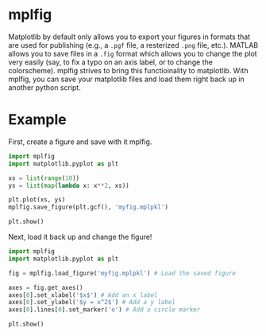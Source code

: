 mplfig
======

Matplotlib by default only allows you to export your figures in formats that are used for publishing (e.g., a `.pgf` file, a resterized `.png` file, etc.). MATLAB allows you to save files in a `.fig` format which allows you to change the plot very easily (say, to fix a typo on an axis label, or to change the colorscheme). mplfig strives to bring this functioinality to matplotlib. With mplfig, you can save your matplotlib files and load them right back up in another python script.

Example
=======

First, create a figure and save with it mplfig.
```python
import mplfig
import matplotlib.pyplot as plt

xs = list(range(10))
ys = list(map(lambda x: x**2, xs))

plt.plot(xs, ys)
mplfig.save_figure(plt.gcf(), 'myfig.mplpkl')

plt.show()
```

Next, load it back up and change the figure!
```python
import mplfig
import matplotlib.pyplot as plt

fig = mplfig.load_figure('myfig.mplpkl') # Load the saved figure

axes = fig.get_axes()
axes[0].set_xlabel('$x$') # Add an x label
axes[0].set_ylabel('$y = x^2$') # Add a y label
axes[0].lines[0].set_marker('o') # Add a circle marker

plt.show()
```
